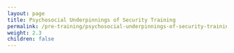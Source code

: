 ```yaml
---
layout: page
title: Psychosocial Underpinnings of Security Training
permalink: /pre-training/psychosocial-underpinnings-of-security-training/
weight: 2.3
children: false
---
```

